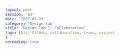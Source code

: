 ```yaml
--- 
layout: post 
session: '03' 
date: '2017-01-19' 
category: 'Design lab' 
title: 'Design lab 1: Collaboration' 
tags: [Git, GitHub, collaboration, teams, project			] 
noreading: true
--- 
```


<excerpt/>
